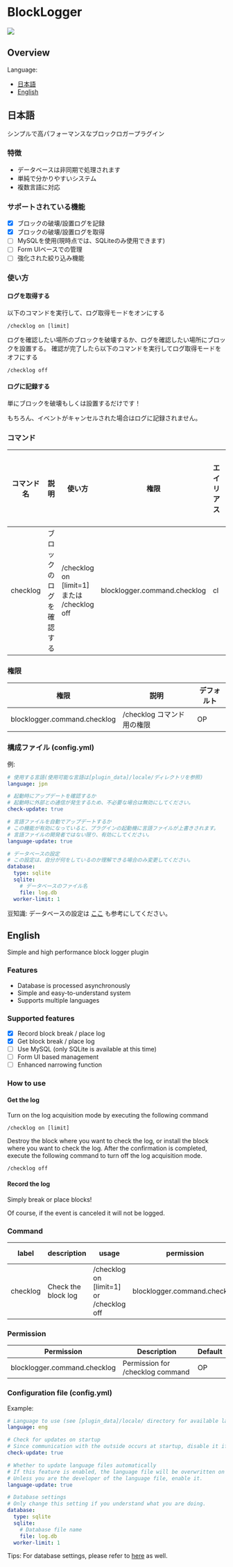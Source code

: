 # BlockLogger

[![](https://img.shields.io/badge/license-GNU%20General%20Public%20License%20v3.0-yellow)](https://www.gnu.org/licenses/gpl-3.0.html)

## Overview
Language:
  - [日本語](#日本語)
  - [English](#english)

## 日本語
シンプルで高パフォーマンスなブロックロガープラグイン

### 特徴
- データベースは非同期で処理されます
- 単純で分かりやすいシステム
- 複数言語に対応

### サポートされている機能
- [x] ブロックの破壊/設置ログを記録
- [x] ブロックの破壊/設置ログを取得
- [ ] MySQLを使用(現時点では、SQLiteのみ使用できます)
- [ ] Form UIベースでの管理
- [ ] 強化された絞り込み機能

### 使い方
#### ログを取得する
以下のコマンドを実行して、ログ取得モードをオンにする

`/checklog on [limit]`

ログを確認したい場所のブロックを破壊するか、ログを確認したい場所にブロックを設置する。
確認が完了したら以下のコマンドを実行してログ取得モードをオフにする

`/checklog off`

#### ログに記録する
単にブロックを破壊もしくは設置するだけです！

もちろん、イベントがキャンセルされた場合はログに記録されません。

### コマンド
| コマンド名 | 説明 | 使い方 | 権限 | エイリアス | プレイヤーのみ |
| --- | --- | --- | --- | --- | --- |
| checklog | ブロックのログを確認する | /checklog on [limit=1] または /checklog off | blocklogger.command.checklog | cl | はい |

### 権限

| 権限 | 説明 | デフォルト |
| --- | --- | --- |
| blocklogger.command.checklog | /checklog コマンド用の権限 | OP |

### 構成ファイル (config.yml)
例:
```yaml
# 使用する言語(使用可能な言語は[plugin_data]/locale/ディレクトリを参照)
language: jpn

# 起動時にアップデートを確認するか
# 起動時に外部との通信が発生するため、不必要な場合は無効にしてください。
check-update: true

# 言語ファイルを自動でアップデートするか
# この機能が有効になっていると、プラグインの起動機に言語ファイルが上書きされます。
# 言語ファイルの開発者ではない限り、有効にしてください。
language-update: true

# データベースの設定
# この設定は、自分が何をしているのか理解できる場合のみ変更してください。
database:
  type: sqlite
  sqlite:
    # データベースのファイル名
    file: log.db
  worker-limit: 1
```
豆知識: データベースの設定は [ここ](https://github.com/poggit/libasynql/tree/a1bd607263d8c933668ec3b74dff204b49b7cabf#configuration) も参考にしてください。

## English
Simple and high performance block logger plugin

### Features
- Database is processed asynchronously
- Simple and easy-to-understand system
- Supports multiple languages

### Supported features
- [x] Record block break / place log
- [x] Get block break / place log
- [ ] Use MySQL (only SQLite is available at this time)
- [ ] Form UI based management
- [ ] Enhanced narrowing function

### How to use
#### Get the log

Turn on the log acquisition mode by executing the following command

`/checklog on [limit]`


Destroy the block where you want to check the log, or install the block where you want to check the log.
After the confirmation is completed, execute the following command to turn off the log acquisition mode.

`/checklog off`

#### Record the log
Simply break or place blocks!

Of course, if the event is canceled it will not be logged.

### Command
| label | description | usage | permission | alias | only player |
| --- | --- | --- | --- | --- | --- |
| checklog | Check the block log | /checklog on [limit=1] or /checklog off | blocklogger.command.checklog | cl | yes |

### Permission

| Permission | Description | Default |
| --- | --- | --- |
| blocklogger.command.checklog | Permission for /checklog command | OP |

### Configuration file (config.yml)
Example:
```yaml
# Language to use (see [plugin_data]/locale/ directory for available languages)
language: eng

# Check for updates on startup
# Since communication with the outside occurs at startup, disable it if unnecessary.
check-update: true

# Whether to update language files automatically
# If this feature is enabled, the language file will be overwritten on the plugin launcher.
# Unless you are the developer of the language file, enable it.
language-update: true

# Database settings
# Only change this setting if you understand what you are doing.
database:
  type: sqlite
  sqlite:
    # Database file name
    file: log.db
  worker-limit: 1
```
Tips: For database settings, please refer to [here](https://github.com/poggit/libasynql/tree/a1bd607263d8c933668ec3b74dff204b49b7cabf#configuration) as well.